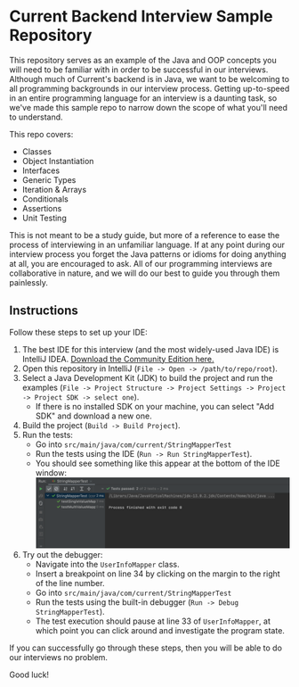 # Current Backend Interview Sample Repository

This repository serves as an example of the Java and OOP concepts you will need to be familiar with
in order to be successful in our interviews. Although much of Current's backend is in Java,
we want to be welcoming to all programming backgrounds in our interview process.
Getting up-to-speed in an entire programming language for an interview is a daunting task, so we've made this
sample repo to narrow down the scope of what you'll need to understand.

This repo covers:
* Classes
* Object Instantiation
* Interfaces
* Generic Types
* Iteration & Arrays
* Conditionals
* Assertions
* Unit Testing

This is not meant to be a study guide, but more of a reference to ease the process of interviewing in
an unfamiliar language. If at any point during our interview process you forget the Java patterns or idioms
for doing anything at all, you are encouraged to ask. All of our programming interviews are collaborative in
nature, and we will do our best to guide you through them painlessly.


## Instructions
Follow these steps to set up your IDE:

1. The best IDE for this interview (and the most widely-used Java IDE) is IntelliJ IDEA. [Download the
  Community Edition here.](https://www.jetbrains.com/idea/download/)
2. Open this repository in IntelliJ (`File -> Open -> /path/to/repo/root`).
3. Select a Java Development Kit (JDK) to build the project and run the examples
(`File -> Project Structure -> Project Settings -> Project -> Project SDK -> select one`).
    * If there is no installed SDK on your machine, you can select "Add SDK" and download a new one.
4. Build the project (`Build -> Build Project`).
5. Run the tests:
    * Go into `src/main/java/com/current/StringMapperTest`
    * Run the tests using the IDE (`Run -> Run StringMapperTest`).
    * You should see something like this appear at the bottom of the IDE window:
    ![successful-tests](img/successful-tests.png)
6. Try out the debugger:
    * Navigate into the `UserInfoMapper` class.
    * Insert a breakpoint on line 34 by clicking on the margin to the right of the line number.
    * Go into `src/main/java/com/current/StringMapperTest`
    * Run the tests using the built-in debugger (`Run -> Debug StringMapperTest`).
    * The test execution should pause at line 33 of `UserInfoMapper`, at which point you can
      click around and investigate the program state.

If you can successfully go through these steps, then you will be able to do our interviews no problem.

Good luck!